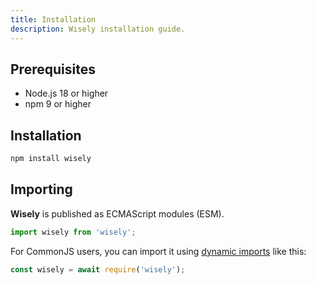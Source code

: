 ```yaml
---
title: Installation
description: Wisely installation guide.
---
```


## Prerequisites

- Node.js 18 or higher
- npm 9 or higher

## Installation

```bash
npm install wisely
```

## Importing

**Wisely** is published as ECMAScript modules (ESM).

```js
import wisely from 'wisely';
```

For CommonJS users, you can import it using [dynamic imports](https://developer.mozilla.org/en-US/docs/Web/JavaScript/Reference/Operators/import) like this:

```js
const wisely = await require('wisely');
```
